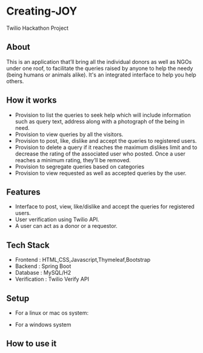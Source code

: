 # Creating-JOY
Twilio Hackathon Project

## About

This is an application that’ll bring all the individual donors as well as NGOs under one roof, to facilitate the queries raised by anyone to help the needy (being humans or animals alike). 
It's an integrated interface to help you help others.

## How it works

- Provision to list the queries to seek help which will include information such as query text, address along with a photograph of the being in need.
- Provision to view queries by all the visitors.
- Provision to post, like, dislike and accept the queries to registered users.
- Provision to delete a query if it reaches the maximum dislikes limit and to decrease the rating of the associated user who posted. Once a user reaches a minimum rating, they’ll be removed.
- Provision to segregate queries based on categories
- Provision to view requested as well as accepted queries by the user.

## Features

- Interface to post, view, like/dislike and accept the queries for registered users.
- User verification using Twilio API.
- A user can act as a donor or a requestor.


## Tech Stack

- Frontend : HTML,CSS,Javascript,Thymeleaf,Bootstrap
- Backend : Spring Boot
- Database : MySQL/H2
- Verification : Twilio Verify API

## Setup

- For a linux or mac os system: 

- For a windows system

## How to use it 




